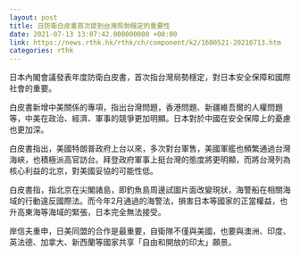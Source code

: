 ```yaml
---
layout: post
title: 日防衛白皮書首次提到台灣局勢穩定的重要性
date: 2021-07-13 13:07:42.000000000 +08:00
link: https://news.rthk.hk/rthk/ch/component/k2/1600521-20210713.htm
categories: rthk
---
```


日本內閣會議發表年度防衛白皮書，首次指台灣局勢穩定，對日本安全保障和國際社會的重要。

白皮書新增中美關係的專項，指出台灣問題，香港問題、新疆維吾爾的人權問題等，中美在政治、經濟、軍事的競爭更加明顯。日本對於中國在安全保障上的憂慮也更加深。

白皮書指出，美國特朗普政府上台以來，多次對台軍售，美國軍艦也頻繁通過台灣海峽，也積極派高官訪台。拜登政府軍事上挺台灣的態度將更明顯，而將台灣列為核心利益的北京，對美國妥協的可能性低。

白皮書指，指北京在尖閣諸島，即釣魚島周邊試圖片面改變現狀，海警船在相關海域的行動違反國際法。而今年2月通過的海警法，損害日本等國家的正當權益，也升高東海等海域的緊張，日本完全無法接受。

岸信夫重申，日美同盟的合作是最重要，自衛隊不僅與美國，也要與澳洲、印度、英法德、加拿大、新西蘭等國家共享「自由和開放的印太」願景。
